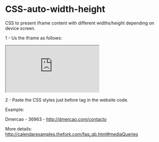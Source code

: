 # CSS-auto-width-height

CSS to present iframe content with different widths/height depending on device screen.

1 - Us the iframe as follows:

<iframe class="thefork" src="https://module.lafourchette.com/xx_XX/module/XXXX-XXXXX"></iframe>


2 - Paste the CSS styles just before </head> tag in the website code.


Example: 

Dmercao - 36963 - http://dmercao.com/contacto 

More details: http://calendarexamples.thefork.com/faq_gb.html#mediaQueries
